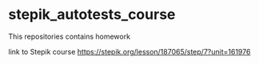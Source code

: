 # stepik_autotests_course
This repositories contains homework

link to Stepik course https://stepik.org/lesson/187065/step/7?unit=161976